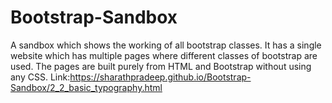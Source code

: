 # Bootstrap-Sandbox
A sandbox which shows the working of all bootstrap classes. It has a single website which has multiple pages where different classes of bootstrap are used. The pages are built purely from HTML and Bootstrap without using any CSS.  Link:https://sharathpradeep.github.io/Bootstrap-Sandbox/2_2_basic_typography.html
